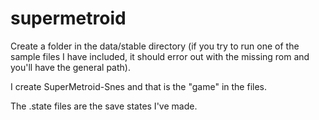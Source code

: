# supermetroid

Create a folder in the data/stable directory (if you try to run one of the sample files I have included, it should error out with the missing rom and you'll have the general path).

I create
SuperMetroid-Snes and that is the "game" in the files.

The .state files are the save states I've made.

